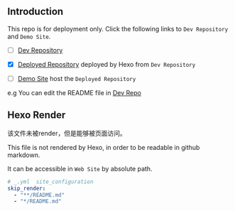 
## Introduction



This repo is for deployment only. Click the following links to `Dev Repository` and `Demo Site`.

- [ ] [Dev Repository](https://github.com/xsung/blog-dev/) 
- [x] [Deployed Repository](https://github.com/xu-song/xu-song.github.io/)  deployed by Hexo from `Dev Repository`
- [ ] [Demo Site](http://xusong.vip) host the `Deployed Repository` 



e.g
You can edit the README file in [Dev Repo](https://github.com/xsung/blog-dev/blob/master/source/README.md)

## Hexo Render

该文件未被render，但是能够被页面访问。

This file is not rendered by Hexo, in order to be readable in github markdown.

It can be accessible in `Web Site` by absolute path.


```yml
# _.yml  site_configuration
skip_render:
  - "**/README.md"
  - "*/README.md"
```
